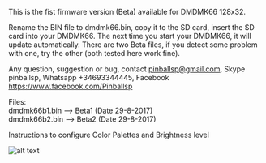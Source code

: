 
This is the fist firmware version (Beta) available for DMDMK66 128x32.

Rename the BIN file to dmdmk66.bin, copy it to the SD card, insert the SD card into your DMDMK66. The next time you start your DMDMK66, it will update automatically. There are two Beta files, if you detect some problem with one, try the other (both tested here work fine).

Any question, suggestion or bug, contact pinballsp@gmail.com, Skype pinballsp, Whatsapp +34693344445, Facebook https://www.facebook.com/Pinballsp

Files:<br>
dmdmk66b1.bin --> Beta1 (Date 29-8-2017) <br>
dmdmk66b2.bin --> Beta2 (Date 29-8-2017) 


Instructions to configure Color Palettes and Brightness level


![alt text](http://i.imgur.com/QEe2C4Z.jpg)
